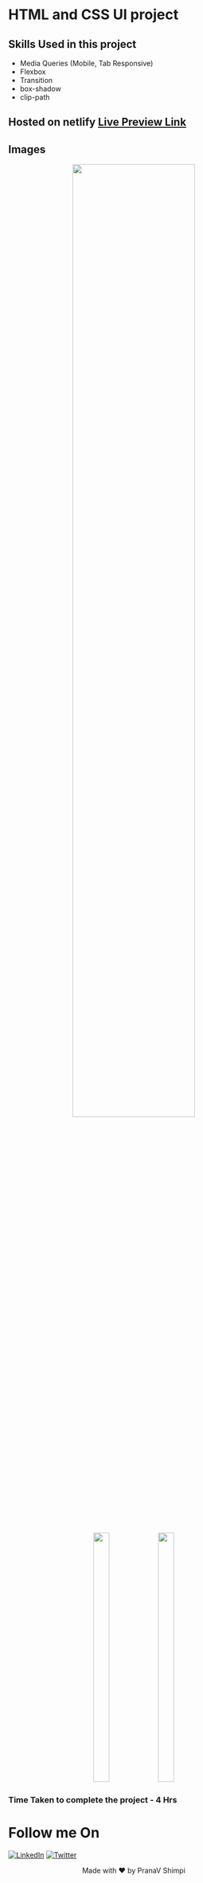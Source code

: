 # HTML and CSS UI project

## Skills Used in this project
- Media Queries (Mobile, Tab Responsive)
- Flexbox
- Transition
- box-shadow
- clip-path


## Hosted on netlify [Live Preview Link](https://ps-css-project-13.netlify.app)

## Images
<p align="center">
  <img width="70%" height="auto"   src="https://user-images.githubusercontent.com/40532644/187021366-32c34de3-337e-448c-875b-5bec3655e75a.png" />
  </p>
<p align="center">
  <img width="25%" height="500px"   src="https://user-images.githubusercontent.com/40532644/187021412-4291da40-d7fc-4b48-8601-16772b20403a.png" />
  <img width="25%" height="500px"  src="https://user-images.githubusercontent.com/40532644/187021417-e62cbb38-6faf-4c10-b5fe-dcf5c41e7e58.png" />
</p>

### Time Taken to complete the project - 4 Hrs

# Follow me On
[![LinkedIn](https://img.shields.io/static/v1.svg?label=connect&message=@PranaVShimpi&color=grey&logo=linkedin&style=flat&logoColor=white&colorA=blue)](https://www.linkedin.com/in/pranav-shimpi/) 
[![Twitter](https://img.shields.io/static/v1.svg?label=connect&message=@PranaVShimpi&color=grey&logo=twitter&style=flat&logoColor=white&colorA=blue)](https://twitter.com/pranaavshimpi)


<p align="center">
 Made with ❤️ by  PranaV Shimpi
</p>
